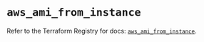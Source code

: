 # `aws_ami_from_instance`

Refer to the Terraform Registry for docs: [`aws_ami_from_instance`](https://registry.terraform.io/providers/hashicorp/aws/5.93.0/docs/resources/ami_from_instance).
